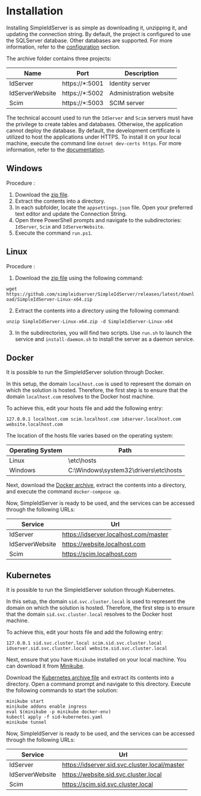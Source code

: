 # Installation

Installing SimpleIdServer is as simple as downloading it, unzipping it, and updating the connection string. 
By default, the project is configured to use the SQLServer database. Other databases are supported. For more information, refer to the [configuration](configuration) section.

The archive folder contains three projects: 

| Name            | Port           | Description            |
| --------------- | -------------- | ---------------------- | 
| IdServer        | https://*:5001 | Identity server        |
| IdServerWebsite | https://*:5002 | Administration website |
| Scim            | https://*:5003 | SCIM server            |

The technical account used to run the `IdServer` and `Scim` servers must have the privilege to create tables and databases. Otherwise, the application cannot deploy the database.
By default, the development certificate is utilized to host the applications under HTTPS. To install it on your local machine, execute the command line `dotnet dev-certs https`.
For more information, refer to the [documentation](https://learn.microsoft.com/en-us/dotnet/core/tools/dotnet-dev-certs).

## Windows

Procedure :

1. Download the [zip file](https://github.com/simpleidserver/SimpleIdServer/releases/latest/download/SimpleIdServer-Windows-x64.zip).
2. Extract the contents into a directory.
3. In each subfolder, locate the `appsettings.json` file. Open your preferred text editor and update the Connection String.
4. Open three PowerShell prompts and navigate to the subdirectories: `IdServer`, `Scim` and `IdServerWebsite`.
5. Execute the command `run.ps1`.

## Linux

Procedure :

1. Download the [zip file](https://github.com/simpleidserver/SimpleIdServer/releases/latest/download/SimpleIdServer-Linux-x64.zip) using the following command:

`wget https://github.com/simpleidserver/SimpleIdServer/releases/latest/download/SimpleIdServer-Linux-x64.zip`

2. Extract the contents into a directory using the following command:

`unzip SimpleIdServer-Linux-x64.zip -d SimpleIdServer-Linux-x64`

3. In the subdirectories, you will find two scripts. Use `run.sh` to launch the service and `install-daemon.sh` to install the server as a daemon service.

## Docker

It is possible to run the SimpleIdServer solution through Docker.

In this setup, the domain `localhost.com` is used to represent the domain on which the solution is hosted. Therefore, the first step is to ensure that the domain `localhost.com` resolves to the Docker host machine.

To achieve this, edit your hosts file and add the following entry:

```
127.0.0.1 localhost.com scim.localhost.com idserver.localhost.com website.localhost.com
```

The location of the hosts file varies based on the operating system:

| Operating System | Path                                  |
| ---------------- | ------------------------------------- |
| Linux            | \etc\hosts                            |
| Windows          | C:\Windows\system32\drivers\etc\hosts |

Next, download the [Docker archive](https://github.com/simpleidserver/SimpleIdServer/releases/latest/download/Docker.zip),  extract the contents into a directory, and execute the command `docker-compose up`.

Now, SimpleIdServer is ready to be used, and the services can be accessed through the following URLs:

| Service         | Url                                   |
| --------------- | ------------------------------------- |
| IdServer        | https://idserver.localhost.com/master |
| IdServerWebsite | https://website.localhost.com         |
| Scim            | https://scim.localhost.com            |

## Kubernetes

It is possible to run the SimpleIdServer solution through Kubernetes.

In this setup, the domain `sid.svc.cluster.local` is used to represent the domain on which the solution is hosted. Therefore, the first step is to ensure that the domain `sid.svc.cluster.local` resolves to the Docker host machine.

To achieve this, edit your hosts file and add the following entry:

```
127.0.0.1 sid.svc.cluster.local scim.sid.svc.cluster.local idserver.sid.svc.cluster.local website.sid.svc.cluster.local
```

Next, ensure that you have `Minikube` installed on your local machine. You can download it from [Minikube](https://minikube.sigs.k8s.io/docs/start/).

Download the [Kubernetes archive file](https://github.com/simpleidserver/SimpleIdServer/releases/latest/download/Kubernetes.zip) and extract its contents into a directory.
 Open a command prompt and navigate to this directory. Execute the following commands to start the solution:

```
minikube start
minikube addons enable ingress
eval $(minikube -p minikube docker-env)
kubectl apply -f sid-kubernetes.yaml
minikube tunnel
```

Now, SimpleIdServer is ready to be used, and the services can be accessed through the following URLs:

| Service         | Url                                           |
| --------------- | --------------------------------------------- |
| IdServer        | https://idserver.sid.svc.cluster.local/master |
| IdServerWebsite | https://website.sid.svc.cluster.local         |
| Scim            | https://scim.sid.svc.cluster.local            |